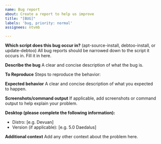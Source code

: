 ```yaml
---
name: Bug report
about: Create a report to help us improve
title: "[BUG]"
labels: 'bug, priority: normal'
assignees: ntvmb

---
```


**Which script does this bug occur in?** (apt-source-install, debtoo-install, or update-debtoo)
All bug reports should be narrowed down to the script it occurs in. Fill it in here.

**Describe the bug**
A clear and concise description of what the bug is.

**To Reproduce**
Steps to reproduce the behavior:


**Expected behavior**
A clear and concise description of what you expected to happen.

**Screenshots/command output**
If applicable, add screenshots or command output to help explain your problem.

**Desktop (please complete the following information):**
 - Distro: [e.g. Devuan]
 - Version (if applicable): [e.g. 5.0 Daedalus]

**Additional context**
Add any other context about the problem here.
